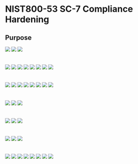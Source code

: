 # NIST800-53 SC-7 Compliance Hardening

<h2>Purpose</h2>



<img src="https://raw.githubusercontent.com/melisaaaaaaaaa-er/nist80053-sc7-images/main/Lab%20diagram%201.png"/>

<img src="https://raw.githubusercontent.com/melisaaaaaaaaa-er/nist80053-sc7-images/main/Lab%20diagram%202.png"/>

<img src="https://raw.githubusercontent.com/melisaaaaaaaaa-er/nist80053-sc7-images/main/1.png"/>

#

<img src="https://raw.githubusercontent.com/melisaaaaaaaaa-er/nist80053-sc7-images/main/2.png"/>

<img src="https://raw.githubusercontent.com/melisaaaaaaaaa-er/nist80053-sc7-images/main/3.png"/>

<img src="https://raw.githubusercontent.com/melisaaaaaaaaa-er/nist80053-sc7-images/main/4.png"/>

<img src="https://raw.githubusercontent.com/melisaaaaaaaaa-er/nist80053-sc7-images/main/5.png"/>

<img src="https://raw.githubusercontent.com/melisaaaaaaaaa-er/nist80053-sc7-images/main/6.png"/>

<img src="https://raw.githubusercontent.com/melisaaaaaaaaa-er/nist80053-sc7-images/main/7.png"/>

<img src="https://raw.githubusercontent.com/melisaaaaaaaaa-er/nist80053-sc7-images/main/8.png"/>

<img src="https://raw.githubusercontent.com/melisaaaaaaaaa-er/nist80053-sc7-images/main/9.png"/>

#

<img src="https://raw.githubusercontent.com/melisaaaaaaaaa-er/nist80053-sc7-images/main/10.png"/>

<img src="https://raw.githubusercontent.com/melisaaaaaaaaa-er/nist80053-sc7-images/main/11.png"/>

<img src="https://raw.githubusercontent.com/melisaaaaaaaaa-er/nist80053-sc7-images/main/12.png"/>

<img src="https://raw.githubusercontent.com/melisaaaaaaaaa-er/nist80053-sc7-images/main/13.png"/>

<img src="https://raw.githubusercontent.com/melisaaaaaaaaa-er/nist80053-sc7-images/main/14.png"/>

<img src="https://raw.githubusercontent.com/melisaaaaaaaaa-er/nist80053-sc7-images/main/15.png"/>

<img src="https://raw.githubusercontent.com/melisaaaaaaaaa-er/nist80053-sc7-images/main/16.png"/>

<img src="https://raw.githubusercontent.com/melisaaaaaaaaa-er/nist80053-sc7-images/main/17.png"/>

#

<img src="https://raw.githubusercontent.com/melisaaaaaaaaa-er/nist80053-sc7-images/main/18.png"/>

<img src="https://raw.githubusercontent.com/melisaaaaaaaaa-er/nist80053-sc7-images/main/19.png"/>

<img src="https://raw.githubusercontent.com/melisaaaaaaaaa-er/nist80053-sc7-images/main/20.png"/>

#

<img src="https://raw.githubusercontent.com/melisaaaaaaaaa-er/nist80053-sc7-images/main/21.png"/>

<img src="https://raw.githubusercontent.com/melisaaaaaaaaa-er/nist80053-sc7-images/main/22.png"/>

<img src="https://raw.githubusercontent.com/melisaaaaaaaaa-er/nist80053-sc7-images/main/23.png"/>

#

<img src="https://raw.githubusercontent.com/melisaaaaaaaaa-er/nist80053-sc7-images/main/24.png"/>

<img src="https://raw.githubusercontent.com/melisaaaaaaaaa-er/nist80053-sc7-images/main/25.png"/>

<img src="https://raw.githubusercontent.com/melisaaaaaaaaa-er/nist80053-sc7-images/main/26.png"/>

#

<img src="https://raw.githubusercontent.com/melisaaaaaaaaa-er/nist80053-sc7-images/main/27.png"/>

<img src="https://raw.githubusercontent.com/melisaaaaaaaaa-er/nist80053-sc7-images/main/28.png"/>

<img src="https://raw.githubusercontent.com/melisaaaaaaaaa-er/nist80053-sc7-images/main/29.png"/>

<img src="https://raw.githubusercontent.com/melisaaaaaaaaa-er/nist80053-sc7-images/main/30.png"/>

<img src="https://raw.githubusercontent.com/melisaaaaaaaaa-er/nist80053-sc7-images/main/31.png"/>

<img src="https://raw.githubusercontent.com/melisaaaaaaaaa-er/nist80053-sc7-images/main/32.png"/>

<img src="https://raw.githubusercontent.com/melisaaaaaaaaa-er/nist80053-sc7-images/main/33.png"/>

<img src="https://raw.githubusercontent.com/melisaaaaaaaaa-er/nist80053-sc7-images/main/34.png"/>
